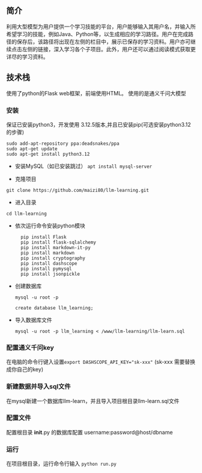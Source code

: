 ## 简介
利用大型模型为用户提供一个学习技能的平台，用户能够输入其用户名，并输入所希望学习的技能，例如Java、Python等，以生成相应的学习路径。用户在完成路径的保存后，该路径将出现在左侧的栏目中，展示已保存的学习资料。用户亦可继续点击左侧的链接，深入学习各个子项目。此外，用户还可以通过阅读模式获取更详尽的学习资料。

## 技术栈
使用了python的Flask web框架，前端使用HTML。
使用的是通义千问大模型

### 安装
  保证已安装python3，开发使用 3.12.5版本,并且已安装pip(可选安装python3.12的步骤)
    
  ```code
  sudo add-apt-repository ppa:deadsnakes/ppa
  sudo apt-get update
  sudo apt-get install python3.12
  ```
  - 安装MySQL（如已安装跳过）
    `apt install mysql-server`
    

  - 克隆项目

  `git clone https://github.com/maizi80/llm-learning.git`

  - 进入目录

  `cd llm-learning`

  - 依次运行命令安装python模块

    ```code
      pip install Flask
      pip install flask-sqlalchemy
      pip install markdown-it-py
      pip install markdown
      pip install cryptography
      pip install dashscope
      pip install pymysql
      pip install jsonpickle
    ```
  - 创建数据库

    `mysql -u root -p`

    `create database llm_learning;`
  - 导入数据库文件
    
    `mysql -u root -p llm_learning < /www/llm-learning/llm-learn.sql`
    
### 配置通义千问key
  在电脑的命令行键入设置`export DASHSCOPE_API_KEY="sk-xxx"` (sk-xxx 需要替换成你自己的key)
  
### 新建数据并导入sql文件
  在mysql新建一个数据库llm-learn，并且导入项目根目录llm-learn.sql文件

### 配置文件
  配置根目录 __init__.py 的数据库配置
  username:password@host/dbname

### 运行
  在项目根目录，运行命令行输入 `python run.py`
  